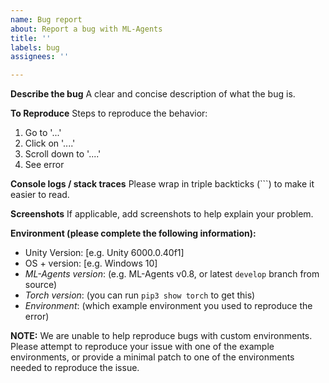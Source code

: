 ```yaml
---
name: Bug report
about: Report a bug with ML-Agents
title: ''
labels: bug
assignees: ''

---
```


**Describe the bug**
A clear and concise description of what the bug is.

**To Reproduce**
Steps to reproduce the behavior:
1. Go to '...'
2. Click on '....'
3. Scroll down to '....'
4. See error

**Console logs / stack traces**
Please wrap in triple backticks (```) to make it easier to read.

**Screenshots**
If applicable, add screenshots to help explain your problem.

**Environment (please complete the following information):**
- Unity Version: [e.g. Unity 6000.0.40f1]
- OS + version: [e.g. Windows 10]
- _ML-Agents version_: (e.g. ML-Agents v0.8, or latest `develop` branch from source)
- _Torch version_: (you can run `pip3 show torch` to get this)
- _Environment_: (which example environment you used to reproduce the error)

**NOTE:** We are unable to help reproduce bugs with custom environments.  Please attempt to reproduce your issue with one of the example environments, or provide a minimal patch to one of the environments needed to reproduce the issue.
